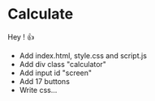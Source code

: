 # Calculate

Hey ! 👍

- Add index.html, style.css and script.js
- Add div class "calculator"
- Add input id "screen"
- Add 17 buttons
- Write css...
